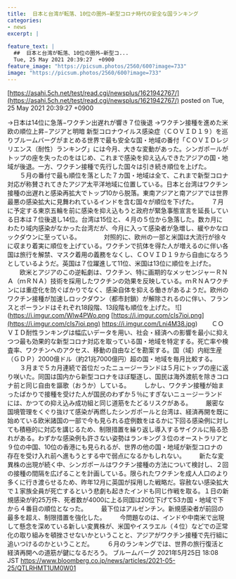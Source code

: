 ```yaml
---
title:  日本と台湾が転落、10位の圏外−新型コロナ時代の安全な国ランキング  
categories:
- news
excerpt: |
  
feature_text: |
  ##  日本と台湾が転落、10位の圏外−新型コ...
  Tue, 25 May 2021 20:39:27  +0900
feature_image: "https://picsum.photos/2560/600?image=733"
image: "https://picsum.photos/2560/600?image=733"
---
```


[https://asahi.5ch.net/test/read.cgi/newsplus/1621942767/](https://asahi.5ch.net/test/read.cgi/newsplus/1621942767/)
posted on Tue, 25 May 2021 20:39:27  +0900

<!--more-->

→日本は14位に急落−ワクチン出遅れが響き７位後退 →ワクチン接種を進めた米欧の順位上昇−アジアと明暗 新型コロナウイルス感染症（ＣＯＶＩＤ１９）を巡りブルームバーグがまとめる世界で最も安全な国・地域の番付「ＣＯＶＩＤレジリエンス（耐性）ランキング」には今月、大きな変動があった。シンガポールがトップの座を失ったのをはじめ、これまで感染を抑え込んできたアジアの国・地域が後退。一方、ワクチン接種で先行した国々は引き続き順位を上げた。 　　５月の番付で最も順位を落とした７カ国・地域は全て、これまで新型コロナ対応が称賛されてきたアジア太平洋地域に位置している。日本と台湾はワクチン接種の出遅れと感染再拡大でトップ10から脱落。東南アジアと南アジアでは世界最悪の感染拡大に見舞われているインドを含む国々が順位を下げた。 　　７月に予定する東京五輪を前に感染を抑え込もうと政府が緊急事態宣言を延長している日本は７位後退し14位。台湾は15位と、４月の５位から急落した。数カ月にわたり域内感染がなかった台湾だが、今月に入って感染者が急増し、緩やかなロックダウンに至っている。　　 　　対照的に、欧州の一部と米国は大流行が徐々に収まり着実に順位を上げている。ワクチンで抗体を得た人が増えるのに伴い各国は旅行を解禁、マスク着用の義務をなくし、ＣＯＶＩＤ１９から自由になろうとしているようだ。英国は７位躍進して11位、米国は13位に順位を上げた。 　　欧米とアジアのこの逆転劇は、ワクチン、特に画期的なメッセンジャーＲＮＡ（ｍＲＮＡ）技術を採用したワクチンの効果を反映している。ｍＲＮＡワクチンには重症化を防ぐばかりでなく、感染自体を抑える働きがあるようだ。欧州のワクチン接種が加速しロックダウン（都市封鎖）が解除されるのに伴い、フランスとポーランドはそれぞれ18段階、13段階も順位を上げた。 ![](https://i.imgur.com/Wlw4PWo.png [https://i.imgur.com/cIs7ioi.png](https://i.imgur.com/cIs7ioi.png) https://i.imgur.com/Lni4M38.jpg) 　　ＣＯＶＩＤ耐性ランキングは幅広いデータを用い、社会・経済への影響を最小に抑えつつ最も効果的な新型コロナ対応を取っている国・地域を特定する。死亡率や検査率、ワクチンへのアクセス、移動の自由などを勘案する。国（域）内総生産（ＧＤＰ）2000億ドル（約21兆7000億円）超の国・地域を毎月比較する。 　　３月まで５カ月連続で首位だったニュージーランドは５月にトップの座に返り咲いた。同国は国内から新型コロナをほぼ駆逐し、国民は海外渡航を除きコロナ前と同じ自由を謳歌（おうか）している。 　　しかし、ワクチン接種が始まったばかりで接種を受けた人が国民のわずか５％にすぎないニュージーランドには、かつての抑え込み成功組と同じ道筋をたどるリスクがある。 　　厳密な国境管理をくぐり抜けて感染が再燃したシンガポールと台湾は、経済再開を既に始めている欧米諸国の一部で今も見られる症例数をはるかに下回る感染例に対しても積極的に対応を講じるため、制限措置を繰り返し導入するサイクルに陥る恐れがある。わずかな感染例も許さない姿勢はランキング３位のオーストラリアと９位の中国、10位の香港にも見られるが、世界の他の国・地域が新型コロナの存在を受け入れ前へ進もうとする中で弱点になるかもしれない。 　　新たな変異株の出現が続く中、シンガポールはワクチン接種の方法について検討し、２回の接種の間隔を広げることを計画している。限られたワクチンを成人人口のより多くに行き渡らせるため、昨年12月に英国が採用した戦略だ。容赦ない感染拡大で１家族全員が死亡するという悲劇も起きたインドも同じ作戦を取る。１日の新規感染が約25万件、死者数が4000に上る同国は20位下げて53カ国・地域で下から４番目の順位となった。 　　最下位はアルゼンチン。新規感染者が前回の最多を超え、制限措置を強化した。 　　今問題なのは、インドや中南米で出現して懸念を深めている新しい変異株が、米国やイスラエル（４位）などでの正常化の取り組みを頓挫させないかということと、アジアがワクチン接種で先行組に追いつけるのかということだ。 　　６月のランキングでは、世界の旅行復活と経済再開への道筋が鍵になるだろう。 ブルームバーグ 2021年5月25日 18:08 JST https://www.bloomberg.co.jp/news/articles/2021-05-25/QTLRHMT1UM0W01
